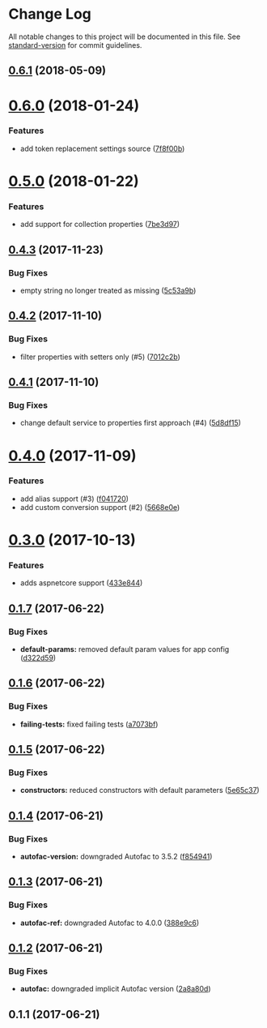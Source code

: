 # Change Log

All notable changes to this project will be documented in this file. See [standard-version](https://github.com/conventional-changelog/standard-version) for commit guidelines.

<a name="0.6.1"></a>
## [0.6.1](https://github.com/devdigital/AutofacSettings/compare/v0.6.0...v0.6.1) (2018-05-09)



<a name="0.6.0"></a>
# [0.6.0](https://github.com/devdigital/AutofacSettings/compare/v0.5.0...v0.6.0) (2018-01-24)


### Features

* add token replacement settings source ([7f8f00b](https://github.com/devdigital/AutofacSettings/commit/7f8f00b))



<a name="0.5.0"></a>
# [0.5.0](https://github.com/devdigital/AutofacSettings/compare/v0.4.3...v0.5.0) (2018-01-22)


### Features

* add support for collection properties ([7be3d97](https://github.com/devdigital/AutofacSettings/commit/7be3d97))



<a name="0.4.3"></a>
## [0.4.3](https://github.com/devdigital/AutofacSettings/compare/v0.4.2...v0.4.3) (2017-11-23)


### Bug Fixes

* empty string no longer treated as missing ([5c53a9b](https://github.com/devdigital/AutofacSettings/commit/5c53a9b))



<a name="0.4.2"></a>
## [0.4.2](https://github.com/devdigital/AutofacSettings/compare/v0.4.1...v0.4.2) (2017-11-10)


### Bug Fixes

* filter properties with setters only (#5) ([7012c2b](https://github.com/devdigital/AutofacSettings/commit/7012c2b))



<a name="0.4.1"></a>
## [0.4.1](https://github.com/devdigital/AutofacSettings/compare/v0.4.0...v0.4.1) (2017-11-10)


### Bug Fixes

* change default service to properties first approach (#4) ([5d8df15](https://github.com/devdigital/AutofacSettings/commit/5d8df15))



<a name="0.4.0"></a>
# [0.4.0](https://github.com/devdigital/AutofacSettings/compare/v0.3.0...v0.4.0) (2017-11-09)


### Features

* add alias support (#3) ([f041720](https://github.com/devdigital/AutofacSettings/commit/f041720))
* add custom conversion support (#2) ([5668e0e](https://github.com/devdigital/AutofacSettings/commit/5668e0e))



<a name="0.3.0"></a>
# [0.3.0](https://github.com/devdigital/AutofacSettings/compare/v0.1.7...v0.3.0) (2017-10-13)


### Features

* adds aspnetcore support ([433e844](https://github.com/devdigital/AutofacSettings/commit/433e844))



<a name="0.1.7"></a>
## [0.1.7](https://github.com/devdigital/AutofacSettings/compare/v0.1.6...v0.1.7) (2017-06-22)


### Bug Fixes

* **default-params:** removed default param values for app config ([d322d59](https://github.com/devdigital/AutofacSettings/commit/d322d59))



<a name="0.1.6"></a>
## [0.1.6](https://github.com/devdigital/AutofacSettings/compare/v0.1.5...v0.1.6) (2017-06-22)


### Bug Fixes

* **failing-tests:** fixed failing tests ([a7073bf](https://github.com/devdigital/AutofacSettings/commit/a7073bf))



<a name="0.1.5"></a>
## [0.1.5](https://github.com/devdigital/AutofacSettings/compare/v0.1.4...v0.1.5) (2017-06-22)


### Bug Fixes

* **constructors:** reduced constructors with default parameters ([5e65c37](https://github.com/devdigital/AutofacSettings/commit/5e65c37))



<a name="0.1.4"></a>
## [0.1.4](https://github.com/devdigital/AutofacSettings/compare/v0.1.3...v0.1.4) (2017-06-21)


### Bug Fixes

* **autofac-version:** downgraded Autofac to 3.5.2 ([f854941](https://github.com/devdigital/AutofacSettings/commit/f854941))



<a name="0.1.3"></a>
## [0.1.3](https://github.com/devdigital/AutofacSettings/compare/v0.1.2...v0.1.3) (2017-06-21)


### Bug Fixes

* **autofac-ref:** downgraded Autofac to 4.0.0 ([388e9c6](https://github.com/devdigital/AutofacSettings/commit/388e9c6))



<a name="0.1.2"></a>
## [0.1.2](https://github.com/devdigital/AutofacSettings/compare/v0.1.1...v0.1.2) (2017-06-21)


### Bug Fixes

* **autofac:** downgraded implicit Autofac version ([2a8a80d](https://github.com/devdigital/AutofacSettings/commit/2a8a80d))



<a name="0.1.1"></a>
## 0.1.1 (2017-06-21)
